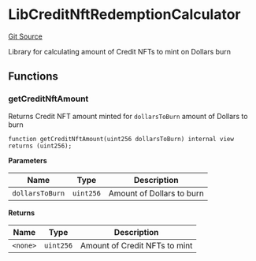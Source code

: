 # LibCreditNftRedemptionCalculator
[Git Source](https://github.com/ubiquity/ubiquity-dollar/blob/3bd8ebfb9c040c43bc7387d834825102cd1e7687/src/dollar/libraries/LibCreditNftRedemptionCalculator.sol)

Library for calculating amount of Credit NFTs to mint on Dollars burn


## Functions
### getCreditNftAmount

Returns Credit NFT amount minted for `dollarsToBurn` amount of Dollars to burn


```solidity
function getCreditNftAmount(uint256 dollarsToBurn) internal view returns (uint256);
```
**Parameters**

|Name|Type|Description|
|----|----|-----------|
|`dollarsToBurn`|`uint256`|Amount of Dollars to burn|

**Returns**

|Name|Type|Description|
|----|----|-----------|
|`<none>`|`uint256`|Amount of Credit NFTs to mint|


